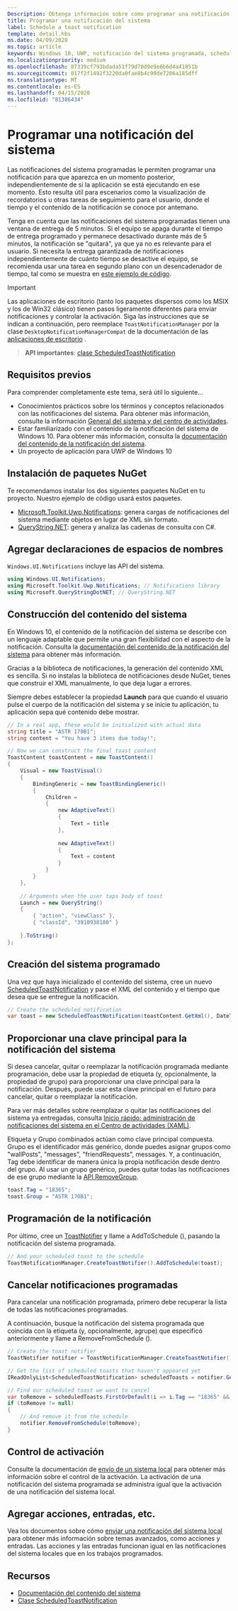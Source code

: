```yaml
---
Description: Obtenga información sobre cómo programar una notificación del sistema local para que aparezca en otro momento.
title: Programar una notificación del sistema
label: Schedule a toast notification
template: detail.hbs
ms.date: 04/09/2020
ms.topic: article
keywords: Windows 10, UWP, notificación del sistema programada, scheduledtoastnotification, Inicio rápido, introducción, ejemplo de código, tutorial
ms.localizationpriority: medium
ms.openlocfilehash: 07339cf793bdada51f79d70d9e9e6b6d4a41851b
ms.sourcegitcommit: 017f2f1492f3220da0fae8b4c99de7206a185dff
ms.translationtype: MT
ms.contentlocale: es-ES
ms.lasthandoff: 04/15/2020
ms.locfileid: "81386434"
---
```

# <a name="schedule-a-toast-notification"></a>Programar una notificación del sistema

Las notificaciones del sistema programadas le permiten programar una notificación para que aparezca en un momento posterior, independientemente de si la aplicación se está ejecutando en ese momento. Esto resulta útil para escenarios como la visualización de recordatorios u otras tareas de seguimiento para el usuario, donde el tiempo y el contenido de la notificación se conoce por antemano.

Tenga en cuenta que las notificaciones del sistema programadas tienen una ventana de entrega de 5 minutos. Si el equipo se apaga durante el tiempo de entrega programado y permanece desactivado durante más de 5 minutos, la notificación se "quitará", ya que ya no es relevante para el usuario. Si necesita la entrega garantizada de notificaciones independientemente de cuánto tiempo se desactive el equipo, se recomienda usar una tarea en segundo plano con un desencadenador de tiempo, tal como se muestra en [este ejemplo de código](https://github.com/WindowsNotifications/quickstart-snoozable-toasts-even-if-computer-is-off).

> [!IMPORTANT]
> Las aplicaciones de escritorio (tanto los paquetes dispersos como los MSIX y los de Win32 clásico) tienen pasos ligeramente diferentes para enviar notificaciones y controlar la activación. Siga las instrucciones que se indican a continuación, pero reemplace `ToastNotificationManager` por la clase `DesktopNotificationManagerCompat` de la documentación de las [aplicaciones de escritorio](toast-desktop-apps.md) .

> **API importantes**: [clase ScheduledToastNotification](https://docs.microsoft.com/uwp/api/Windows.UI.Notifications.ScheduledToastNotification)


## <a name="prerequisites"></a>Requisitos previos

Para comprender completamente este tema, será útil lo siguiente...

* Conocimientos prácticos sobre los términos y conceptos relacionados con las notificaciones del sistema. Para obtener más información, consulte la información [General del sistema y del centro de actividades](https://blogs.msdn.microsoft.com/tiles_and_toasts/2015/07/08/toast-notification-and-action-center-overview-for-windows-10/).
* Estar familiarizado con el contenido de la notificación del sistema de Windows 10. Para obtener más información, consulta la [documentación del contenido de la notificación del sistema](adaptive-interactive-toasts.md).
* Un proyecto de aplicación para UWP de Windows 10


## <a name="install-nuget-packages"></a>Instalación de paquetes NuGet

Te recomendamos instalar los dos siguientes paquetes NuGet en tu proyecto. Nuestro ejemplo de código usará estos paquetes.

* [Microsoft.Toolkit.Uwp.Notifications](https://www.nuget.org/packages/Microsoft.Toolkit.Uwp.Notifications/): genera cargas de notificaciones del sistema mediante objetos en lugar de XML sin formato.
* [QueryString.NET](https://www.nuget.org/packages/QueryString.NET/): genera y analiza las cadenas de consulta con C#.


## <a name="add-namespace-declarations"></a>Agregar declaraciones de espacios de nombres

`Windows.UI.Notifications` incluye las API del sistema.

```csharp
using Windows.UI.Notifications;
using Microsoft.Toolkit.Uwp.Notifications; // Notifications library
using Microsoft.QueryStringDotNET; // QueryString.NET
```


## <a name="construct-the-toast-content"></a>Construcción del contenido del sistema

En Windows 10, el contenido de la notificación del sistema se describe con un lenguaje adaptable que permite una gran flexibilidad con el aspecto de la notificación. Consulta la [documentación del contenido de la notificación del sistema](adaptive-interactive-toasts.md) para obtener más información.

Gracias a la biblioteca de notificaciones, la generación del contenido XML es sencilla. Si no instalas la biblioteca de notificaciones desde NuGet, tienes que construir el XML manualmente, lo que deja lugar a errores.

Siempre debes establecer la propiedad **Launch** para que cuando el usuario pulse el cuerpo de la notificación del sistema y se inicie tu aplicación, tu aplicación sepa qué contenido debe mostrar.

```csharp
// In a real app, these would be initialized with actual data
string title = "ASTR 170B1";
string content = "You have 3 items due today!";

// Now we can construct the final toast content
ToastContent toastContent = new ToastContent()
{
    Visual = new ToastVisual()
    {
        BindingGeneric = new ToastBindingGeneric()
        {
            Children =
            {
                new AdaptiveText()
                {
                    Text = title
                },
     
                new AdaptiveText()
                {
                    Text = content
                }
            }
        }
    },
 
    // Arguments when the user taps body of toast
    Launch = new QueryString()
    {
        { "action", "viewClass" },
        { "classId", "3910938180" }
 
    }.ToString()
};
```

## <a name="create-the-scheduled-toast"></a>Creación del sistema programado

Una vez que haya inicializado el contenido del sistema, cree un nuevo [ScheduledToastNotification](https://docs.microsoft.com/uwp/api/Windows.UI.Notifications.ScheduledToastNotification) y pase el XML del contenido y el tiempo que desea que se entregue la notificación.

```csharp
// Create the scheduled notification
var toast = new ScheduledToastNotification(toastContent.GetXml(), DateTime.Now.AddSeconds(5));
```


## <a name="provide-a-primary-key-for-your-toast"></a>Proporcionar una clave principal para la notificación del sistema

Si desea cancelar, quitar o reemplazar la notificación programada mediante programación, debe usar la propiedad de etiqueta (y, opcionalmente, la propiedad de grupo) para proporcionar una clave principal para la notificación. Después, puede usar esta clave principal en el futuro para cancelar, quitar o reemplazar la notificación.

Para ver más detalles sobre reemplazar o quitar las notificaciones del sistema ya entregadas, consulta [Inicio rápido: administración de notificaciones del sistema en el Centro de actividades (XAML)](https://docs.microsoft.com/previous-versions/windows/apps/dn631260(v=win.10)).

Etiqueta y Grupo combinados actúan como clave principal compuesta. Grupo es el identificador más genérico, donde puedes asignar grupos como "wallPosts", "messages", "friendRequests", messages. Y, a continuación, Tag debe identificar de manera única la propia notificación desde dentro del grupo. Al usar un grupo genérico, puedes quitar todas las notificaciones de ese grupo mediante la [API RemoveGroup](https://docs.microsoft.com/uwp/api/Windows.UI.Notifications.ToastNotificationHistory#Windows_UI_Notifications_ToastNotificationHistory_RemoveGroup_System_String_).

```csharp
toast.Tag = "18365";
toast.Group = "ASTR 170B1";
```


## <a name="schedule-the-notification"></a>Programación de la notificación

Por último, cree un [ToastNotifier](https://docs.microsoft.com/uwp/api/windows.ui.notifications.toastnotifier) y llame a AddToSchedule (), pasando la notificación del sistema programada.

```csharp
// And your scheduled toast to the schedule
ToastNotificationManager.CreateToastNotifier().AddToSchedule(toast);
```


## <a name="cancel-scheduled-notifications"></a>Cancelar notificaciones programadas

Para cancelar una notificación programada, primero debe recuperar la lista de todas las notificaciones programadas.

A continuación, busque la notificación del sistema programada que coincida con la etiqueta (y, opcionalmente, agrupe) que especificó anteriormente y llame a RemoveFromSchedule ().

```csharp
// Create the toast notifier
ToastNotifier notifier = ToastNotificationManager.CreateToastNotifier();

// Get the list of scheduled toasts that haven't appeared yet
IReadOnlyList<ScheduledToastNotification> scheduledToasts = notifier.GetScheduledToastNotifications();

// Find our scheduled toast we want to cancel
var toRemove = scheduledToasts.FirstOrDefault(i => i.Tag == "18365" && i.Group == "ASTR 170B1");
if (toRemove != null)
{
    // And remove it from the schedule
    notifier.RemoveFromSchedule(toRemove);
}
```


## <a name="activation-handling"></a>Control de activación

Consulte la documentación de [envío de un sistema local](send-local-toast.md) para obtener más información sobre el control de la activación. La activación de una notificación del sistema programada se administra igual que la activación de una notificación del sistema local.


## <a name="adding-actions-inputs-and-more"></a>Agregar acciones, entradas, etc.

Vea los documentos sobre cómo [enviar una notificación del sistema local](send-local-toast.md) para obtener más información sobre temas avanzados, como acciones y entradas. Las acciones y las entradas funcionan igual en las notificaciones del sistema locales que en los trabajos programados.


## <a name="resources"></a>Recursos

* [Documentación del contenido del sistema](adaptive-interactive-toasts.md)
* [Clase ScheduledToastNotification](https://docs.microsoft.com/uwp/api/Windows.UI.Notifications.ScheduledToastNotification)
